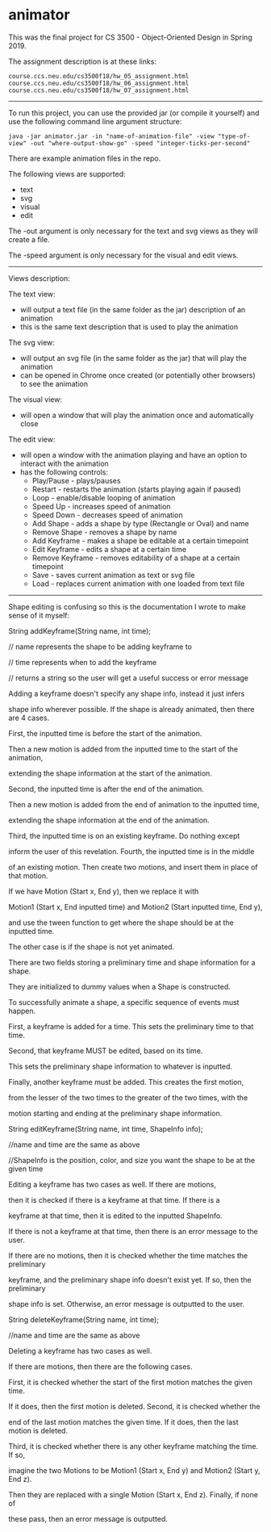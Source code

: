# animator

This was the final project for CS 3500 - Object-Oriented Design in Spring 2019.

The assignment description is at these links:
```
course.ccs.neu.edu/cs3500f18/hw_05_assignment.html
course.ccs.neu.edu/cs3500f18/hw_06_assignment.html
course.ccs.neu.edu/cs3500f18/hw_07_assignment.html
```

---

To run this project, you can use the provided jar (or compile it yourself) and use the following command line argument structure:

`java -jar animator.jar -in "name-of-animation-file" -view "type-of-view" -out "where-output-show-go" -speed "integer-ticks-per-second"`

There are example animation files in the repo.

The following views are supported:
* text
* svg
* visual
* edit

The -out argument is only necessary for the text and svg views as they will create a file.

The -speed argument is only necessary for the visual and edit views.

---

Views description:

The text view: 
* will output a text file (in the same folder as the jar) description of an animation
* this is the same text description that is used to play the animation

The svg view:
* will output an svg file (in the same folder as the jar) that will play the animation
* can be opened in Chrome once created (or potentially other browsers) to see the animation

The visual view:
* will open a window that will play the animation once and automatically close

The edit view:
* will open a window with the animation playing and have an option to interact with the animation
* has the following controls:
  * Play/Pause - plays/pauses
  * Restart - restarts the animation (starts playing again if paused)
  * Loop - enable/disable looping of animation
  * Speed Up - increases speed of animation
  * Speed Down - decreases speed of animation
  * Add Shape - adds a shape by type (Rectangle or Oval) and name
  * Remove Shape - removes a shape by name
  * Add Keyframe - makes a shape be editable at a certain timepoint
  * Edit Keyframe - edits a shape at a certain time
  * Remove Keyframe - removes editability of a shape at a certain timepoint
  * Save - saves current animation as text or svg file
  * Load - replaces current animation with one loaded from text file

---

Shape editing is confusing so this is the documentation I wrote to make sense of it myself:

String addKeyframe(String name, int time);

// name represents the shape to be adding keyframe to

// time represents when to add the keyframe

// returns a string so the user will get a useful success or error message

Adding a keyframe doesn't specify any shape info, instead it just infers

shape info wherever possible. If the shape is already animated, then there are 4 cases.

First, the inputted time is before the start of the animation.

Then a new motion is added from the inputted time to the start of the animation,

extending the shape information at the start of the animation.

Second, the inputted time is after the end of the animation.

Then a new motion is added from the end of animation to the inputted time,

extending the shape information at the end of the animation.

Third, the inputted time is on an existing keyframe. Do nothing except

inform the user of this revelation. Fourth, the inputted time is in the middle

of an existing motion. Then create two motions, and insert them in place of that motion.

If we have Motion (Start x, End y), then we replace it with

Motion1 (Start x, End inputted time) and Motion2 (Start inputted time, End y),

and use the tween function to get where the shape should be at the inputted time.

The other case is if the shape is not yet animated.

There are two fields storing a preliminary time and shape information for a shape.

They are initialized to dummy values when a Shape is constructed.

To successfully animate a shape, a specific sequence of events must happen.

First, a keyframe is added for a time. This sets the preliminary time to that time.

Second, that keyframe MUST be edited, based on its time.

This sets the preliminary shape information to whatever is inputted.

Finally, another keyframe must be added. This creates the first motion,

from the lesser of the two times to the greater of the two times, with the

motion starting and ending at the preliminary shape information.

String editKeyframe(String name, int time, ShapeInfo info);

//name and time are the same as above

//ShapeInfo is the position, color, and size you want the shape to be at the given time

Editing a keyframe has two cases as well. If there are motions,

then it is checked if there is a keyframe at that time. If there is a

keyframe at that time, then it is edited to the inputted ShapeInfo.

If there is not a keyframe at that time, then there is an error message to the user.

If there are no motions, then it is checked whether the time matches the preliminary

keyframe, and the preliminary shape info doesn't exist yet. If so, then the preliminary

shape info is set. Otherwise, an error message is outputted to the user.

String deleteKeyframe(String name, int time);

//name and time are the same as above

Deleting a keyframe has two cases as well.

If there are motions, then there are the following cases.

First, it is checked whether the start of the first motion matches the given time.

If it does, then the first motion is deleted. Second, it is checked whether the

end of the last motion matches the given time. If it does, then the last motion is deleted.

Third, it is checked whether there is any other keyframe matching the time. If so,

imagine the two Motions to be Motion1 (Start x, End y) and Motion2 (Start y, End z).

Then they are replaced with a single Motion (Start x, End z). Finally, if none of

these pass, then an error message is outputted.



